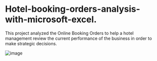 # Hotel-booking-orders-analysis-with-microsoft-excel.
This project analyzed the Online Booking Orders to help a hotel management review the current performance of the business in order to make strategic decisions.








![image](https://github.com/AdebayoDare/Hotel-booking-orders-analysis-with-microsoft-excel./assets/93272487/5c869b1c-dafe-4717-ad17-b3c33d0762a9)

